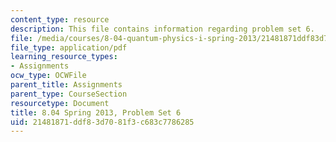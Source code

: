 ```yaml
---
content_type: resource
description: This file contains information regarding problem set 6.
file: /media/courses/8-04-quantum-physics-i-spring-2013/21481871ddf83d7081f3c683c7786285_MIT8_04S13_ps6.pdf
file_type: application/pdf
learning_resource_types:
- Assignments
ocw_type: OCWFile
parent_title: Assignments
parent_type: CourseSection
resourcetype: Document
title: 8.04 Spring 2013, Problem Set 6
uid: 21481871-ddf8-3d70-81f3-c683c7786285
---
```

